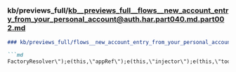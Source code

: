 ### kb/previews_full/kb__previews_full__flows__new_account_entry_from_your_personal_account@auth.har.part040.md.part002.md

```md
### kb/previews_full/flows__new_account_entry_from_your_personal_account@auth.har.part040.md (part 002)

```md
FactoryResolver\");e(this,\"appRef\");e(this,\"injector\");e(this,\"tooltipValue\")
```

```

```
